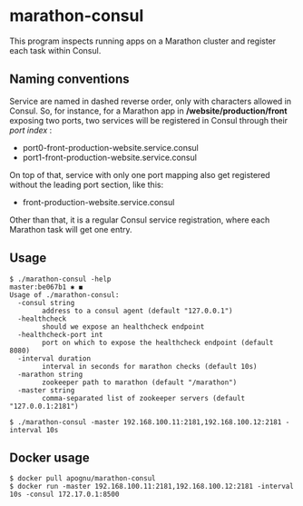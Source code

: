 # marathon-consul

This program inspects running apps on a Marathon cluster and register each task within Consul.

## Naming conventions

Service are named in dashed reverse order, only with characters allowed in Consul. So, for instance, for a Marathon app in **/website/production/front** exposing two ports, two services will be registered in Consul through their _port index_ :

 * port0-front-production-website.service.consul
 * port1-front-production-website.service.consul

On top of that, service with only one port mapping also get registered without the leading port section, like this:

 * front-production-website.service.consul

Other than that, it is a regular Consul service registration, where each Marathon task will get one entry.

## Usage

```
$ ./marathon-consul -help                                                                                                                                                                                                                              master:be067b1 ✱ ◼
Usage of ./marathon-consul:
  -consul string
        address to a consul agent (default "127.0.0.1")
  -healthcheck
        should we expose an healthcheck endpoint
  -healthcheck-port int
        port on which to expose the healthcheck endpoint (default 8080)
  -interval duration
        interval in seconds for marathon checks (default 10s)
  -marathon string
        zookeeper path to marathon (default "/marathon")
  -master string
        comma-separated list of zookeeper servers (default "127.0.0.1:2181")

$ ./marathon-consul -master 192.168.100.11:2181,192.168.100.12:2181 -interval 10s
```

## Docker usage

```
$ docker pull apognu/marathon-consul
$ docker run -master 192.168.100.11:2181,192.168.100.12:2181 -interval 10s -consul 172.17.0.1:8500
```
